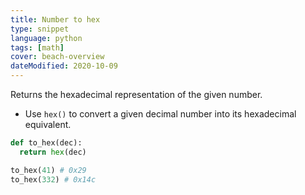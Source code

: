 ```yaml
---
title: Number to hex
type: snippet
language: python
tags: [math]
cover: beach-overview
dateModified: 2020-10-09
---
```


Returns the hexadecimal representation of the given number.

- Use `hex()` to convert a given decimal number into its hexadecimal equivalent.

```py
def to_hex(dec):
  return hex(dec)
```

```py
to_hex(41) # 0x29
to_hex(332) # 0x14c
```
